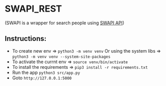 # SWAPI_REST
(SWAPI is a wrapper for search people using [SWAPI API](https://swapi.dev/documentation#people))

## Instructions:

* To create new env => `python3 -m venv venv` Or using the system libs => `python3 -m venv venv --system-site-packages`
* To activate the currnt env => `source venv/bin/activate`
* To install the requirements => `pip3 install -r requirements.txt`
* Run the app `python3 src/app.py`
* Goto `http://127.0.0.1:5000`
